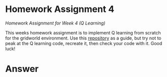 # Homework Assignment 4
_Homework Assignment for Week 4 (Q Learning)_

This weeks homework assignment is to implement Q learning from scratch for the gridworld environment. Use this [repository](https://github.com/rlcode/reinforcement-learning/tree/master/1-grid-world) as a guide, but try not to peak at the Q learning code, recreate it, then check your code with it. Good luck!




# Answer